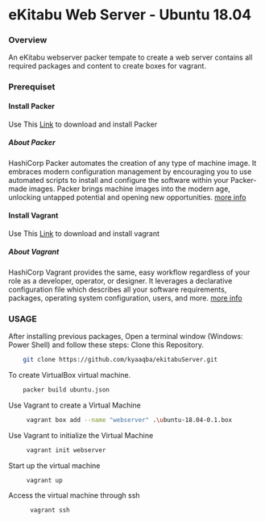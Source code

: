 # eKitabu Web Server - Ubuntu 18.04
### Overview
An eKitabu webserver packer tempate to create a web server contains all required packages and content to create boxes for vagrant.

### Prerequiset
#### Install Packer
Use This [Link](https://www.packer.io/downloads/) to download and install Packer
##### About Packer
HashiCorp Packer automates the creation of any type of machine image. It embraces modern configuration management by encouraging you to use automated scripts to install and configure the software within your Packer-made images. Packer brings machine images into the modern age, unlocking untapped potential and opening new opportunities.
[more info](https://www.packer.io/)
#### Install Vagrant
Use This [Link](https://www.vagrantup.com/downloads) to download and install vagrant
##### About Vagrant
HashiCorp Vagrant provides the same, easy workflow regardless of your role as a developer, operator, or designer. It leverages a declarative configuration file which describes all your software requirements, packages, operating system configuration, users, and more.
[more info](https://www.vagrantup.com/)
### USAGE
After installing previous packages, Open a terminal window (Windows: Power Shell) and follow these steps:
Clone this Repository.
```sh
    git clone https://github.com/kyaaqba/ekitabuServer.git
```
To create VirtualBox virtual machine.
```sh
    packer build ubuntu.json
```
Use Vagrant to create a Virtual Machine
```sh
     vagrant box add --name "webserver" .\ubuntu-18.04-0.1.box
```
Use Vagrant to initialize the Virtual Machine
```sh
     vagrant init webserver
```
Start up the virtual machine
```sh
     vagrant up
```
Access the virtual machine through ssh
```sh
      vagrant ssh
```
